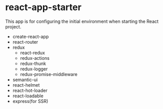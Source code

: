 # react-app-starter
This app is for configuring the initial environment when starting the React project.
+ create-react-app
+ react-router
+ redux
  - react-redux
  - redux-actions
  - redux-thunk
  - redux-logger
  - redux-promise-middleware
+ semantic-ui
+ react-helmet
+ react-hot-loader
+ react-loadable
+ express(for SSR)
